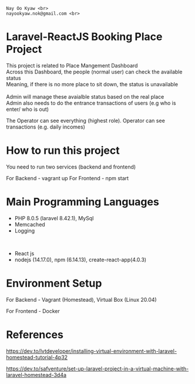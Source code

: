 
    Nay Oo Kyaw <br>
    nayookyaw.nok@gmail.com <br>


# Laravel-ReactJS Booking Place Project
This project is related to Place Mangement Dashboard <br>
Across this Dashboard, the people (normal user) can check the available status <br>
Meaning, if there is no more place to sit down, the status is unavailable <br>
<br>
Admin will manage these avaialble status based on the real place <br>
Admin also needs to do the entrance transactions of users (e.g who is enter/ who is out)

The Operator can see everything (highest role). Operator can see transactions (e.g. daily incomes)

# How to run this project
You need to run two services (backend and frontend)

For Backend - vagrant up
For Frontend - npm start

# Main Programming Languages
 - PHP 8.0.5 (laravel 8.42.1), MySql
 - Memcached
 - Logging

 <br>

 - React js
 - nodejs (14.17.0), npm (6.14.13), create-react-app(4.0.3)

# Environment Setup 
For Backend - Vagrant (Homestead), Virtual Box (Linux 20.04)

For Frontend - Docker


# References
https://dev.to/lvtdeveloper/installing-virtual-environment-with-laravel-homestead-tutorial-4p32

https://dev.to/safventure/set-up-laravel-project-in-a-virtual-machine-with-laravel-homestead-3d4a

